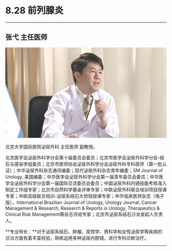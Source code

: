 # 8.28 前列腺炎

---

## 张弋 主任医师

![1681545557895](image/c08_028/1681545557895.png)

北京大学国际医院泌尿外科 主任医师 副教授。

北京医学会泌尿外科学分会第十届委员会委员；北京市医学会泌尿外科学分会-结石与感染学组委员；北京市医师协会泌尿外科学分会泌尿外科专科医师（第一批认证）；中华泌尿外科杂志通讯编委；现代泌尿外科杂志青年编委；SM Journal of Urology, 美国编委；中华医学会泌尿外科学分会第一届青年委员会委员；中华医学会泌尿外科学分会第一届国际交流委员会委员；中国泌尿外科内镜技能考核准入制定工作组专家；北京市自然科学基金评审专家；中欧泌尿外科联合培训项目授课专家；中欧高级联合培训-泌尿系结石大师班授课专家；中华临床医师杂志（电子版），International Brazilian Journal of Urology, Urology Journal, Cancer Management & Research, Research & Reports in Urology, Therapeutics & Clinical Risk Management等杂志评阅专家；北京市泌尿系结石沙龙发起人负责人。

**专业特长：**对于泌尿系结石、肿瘤、尿控学、男科学和女性泌尿学等疾病的诊治方面有着丰富经验，熟练运用多种泌尿内腔镜，进行专科诊断治疗。

---
